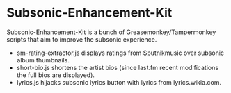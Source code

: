 # Subsonic-Enhancement-Kit

Subsonic-Enhancement-Kit is a bunch of Greasemonkey/Tampermonkey scripts that aim to improve the subsonic experience.

- sm-rating-extractor.js displays ratings from Sputnikmusic over subsonic album thumbnails.
- short-bio.js shortens the artist bios (since last.fm recent modifications the full bios are displayed).
- lyrics.js hijacks subsonic lyrics button with lyrics from lyrics.wikia.com.

